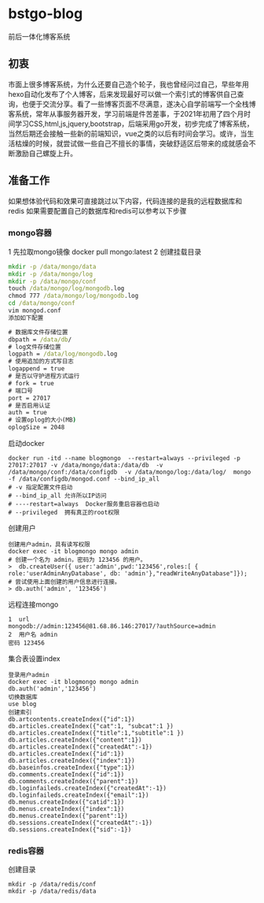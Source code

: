 # bstgo-blog
前后一体化博客系统

## 初衷
市面上很多博客系统，为什么还要自己造个轮子，我也曾经问过自己，早些年用hexo自动化发布了个人博客，后来发现最好可以做一个索引式的博客供自己查询，也便于交流分享。看了一些博客页面不尽满意，遂决心自学前端写一个全栈博客系统，常年从事服务器开发，学习前端是件苦差事，于2021年初用了四个月时间学习CSS,html,js,jquery,bootstrap，后端采用go开发，初步完成了博客系统，当然后期还会接触一些新的前端知识，vue之类的以后有时间会学习。或许，当生活枯燥的时候，就尝试做一些自己不擅长的事情，突破舒适区后带来的成就感会不断激励自己螺旋上升。

## 准备工作
如果想体验代码和效果可直接跳过以下内容，代码连接的是我的远程数据库和redis
如果需要配置自己的数据库和redis可以参考以下步骤
###  mongo容器
1 先拉取mongo镜像
docker pull mongo:latest
2 创建挂载目录
``` cmd
mkdir -p /data/mongo/data
mkdir -p /data/mongo/log
mkdir -p /data/mongo/conf
touch /data/mongo/log/mongodb.log
chmod 777 /data/mongo/log/mongodb.log
cd /data/mongo/conf
vim mongod.conf
添加如下配置
```

``` cmd
# 数据库文件存储位置
dbpath = /data/db/
# log文件存储位置
logpath = /data/log/mongodb.log
# 使用追加的方式写日志
logappend = true
# 是否以守护进程方式运行
# fork = true
# 端口号
port = 27017
# 是否启用认证
auth = true
# 设置oplog的大小(MB)
oplogSize = 2048 
```

启动docker
```
docker run -itd --name blogmongo  --restart=always --privileged -p 27017:27017 -v /data/mongo/data:/data/db  -v /data/mongo/conf:/data/configdb  -v /data/mongo/log:/data/log/  mongo  -f /data/configdb/mongod.conf --bind_ip_all  
# -v 指定配置文件启动
# --bind_ip_all 允许所以IP访问
# ----restart=always  Docker服务重启容器也启动
# --privileged  拥有真正的root权限 
```

创建用户
```
创建用户admin，具有读写权限
docker exec -it blogmongo mongo admin
# 创建一个名为 admin，密码为 123456 的用户。
>  db.createUser({ user:'admin',pwd:'123456',roles:[ { role:'userAdminAnyDatabase', db: 'admin'},"readWriteAnyDatabase"]});
# 尝试使用上面创建的用户信息进行连接。
> db.auth('admin', '123456')
```
   
远程连接mongo
``` 
1  url
mongodb://admin:123456@81.68.86.146:27017/?authSource=admin
2  用户名 admin
密码 123456
```

集合表设置index

```
登录用户admin
docker exec -it blogmongo mongo admin
db.auth('admin','123456')
切换数据库
use blog
创建索引
db.artcontents.createIndex({"id":1})
db.articles.createIndex({"cat":1, "subcat":1 })
db.articles.createIndex({"title":1,"subtitle":1 })
db.articles.createIndex({"content":1})
db.articles.createIndex({"createdAt":-1})
db.articles.createIndex({"id":1})
db.articles.createIndex({"index":1})
db.baseinfos.createIndex({"type":1})
db.comments.createIndex({"id":1})
db.comments.createIndex({"parent":1})
db.loginfaileds.createIndex({"createdAt":-1})
db.loginfaileds.createIndex({"email":1})
db.menus.createIndex({"catid":1})
db.menus.createIndex({"index":1})
db.menus.createIndex({"parent":1})
db.sessions.createIndex({"createdAt":-1})
db.sessions.createIndex({"sid":-1})
```

###  redis容器
创建目录
```
mkdir -p /data/redis/conf
mkdir -p /data/redis/data
```